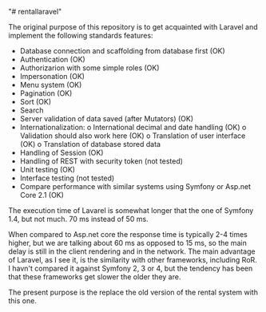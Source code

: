 "# rentallaravel" 

The original purpose of this repository is to get acquainted with Laravel and implement the following standards features:

- Database connection and scaffolding from database first (OK)
- Authentication (OK)
- Authorizarion with some simple roles (OK)
- Impersonation (OK)
- Menu system (OK)
- Pagination (OK)
- Sort (OK)
- Search
- Server validation of data saved (after Mutators)  (OK)
- Internationalization:
  o International decimal and date handling  (OK)
  o Validation should also work here (OK)
  o Translation of user interface (OK)
  o Translation of database stored data
- Handling of Session (OK)
- Handling of REST with security token (not tested)
- Unit testing (OK)
- Interface testing (not tested)
- Compare performance with similar systems using Symfony or Asp.net Core 2.1 (OK)

The execution time of Lavarel is somewhat longer that the one of Symfony 1.4, but not much. 70 ms instead of 50 ms.

When compared to Asp.net core the response time is typically 2-4 times higher, but we are talking about 60 ms as opposed to 15 ms, so the main delay is still in the client rendering and in the network. The main advantage of Laravel, as I see it, is the similarity with other frameworks, including RoR. I havn't compared it against Symfony 2, 3 or 4, but the tendency has been that these frameworks get slower the older they are.

The present purpose is the replace the old version of the rental system with this one.

